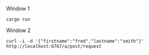 Window 1

```
cargo run
```

Window 2

```
curl -i -d '{"firstname":"fred","lastname":"smith"}' http://localhost:6767/a/post/request
```
